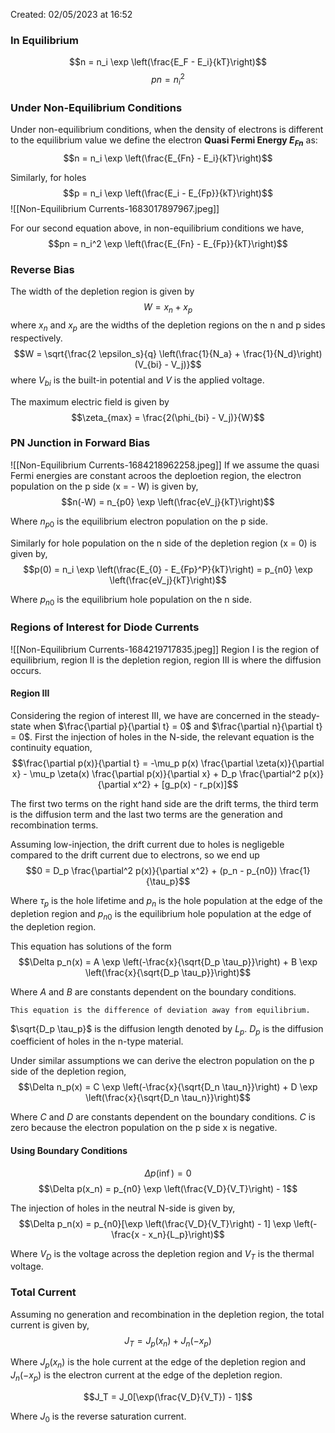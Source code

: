 Created: 02/05/2023 at 16:52

### In Equilibrium
$$n = n_i \exp \left(\frac{E_F - E_i}{kT}\right)$$
$$pn = n_i^2$$

### Under Non-Equilibrium Conditions
Under non-equilibrium conditions, when the density of electrons is different to the equilibrium value we define the electron **Quasi Fermi Energy $E_{Fn}$** as:
$$n = n_i \exp \left(\frac{E_{Fn} - E_i}{kT}\right)$$

Similarly, for holes
$$p = n_i \exp \left(\frac{E_i - E_{Fp}}{kT}\right)$$
![[Non-Equilibrium Currents-1683017897967.jpeg]]

For our second equation above, in non-equilibrium conditions we have,
$$pn = n_i^2 \exp \left(\frac{E_{Fn} - E_{Fp}}{kT}\right)$$

### Reverse Bias
The width of the depletion region is given by
$$W = x_n + x_p$$
where $x_n$ and $x_p$ are the widths of the depletion regions on the n and p sides respectively.
$$W = \sqrt{\frac{2 \epsilon_s}{q} \left(\frac{1}{N_a} + \frac{1}{N_d}\right) (V_{bi} - V_j)}$$
where $V_{bi}$ is the built-in potential and $V$ is the applied voltage.

The maximum electric field is given by
$$\zeta_{max} = \frac{2(\phi_{bi} - V_j)}{W}$$

### PN Junction in Forward Bias
![[Non-Equilibrium Currents-1684218962258.jpeg]]
If we assume the quasi Fermi energies are constant acroos the deploetion region, the electron population on the p side (x = - W) is given by,
$$n(-W) = n_{p0} \exp \left(\frac{eV_j}{kT}\right)$$

Where $n_{p0}$ is the equilibrium electron population on the p side.

Similarly for hole population on the n side of the depletion region (x = 0) is given by,
$$p(0) = n_i \exp \left(\frac{E_{0} - E_{Fp}^P}{kT}\right) = p_{n0} \exp \left(\frac{eV_j}{kT}\right)$$

Where $p_{n0}$ is the equilibrium hole population on the n side.

### Regions of Interest for Diode Currents
![[Non-Equilibrium Currents-1684219717835.jpeg]]
Region I is the region of equilibrium, region II is the depletion region, region III is where the diffusion occurs.

#### Region III
Considering the region of interest III, we have are concerned in the steady-state when $\frac{\partial p}{\partial t} = 0$ and $\frac{\partial n}{\partial t} = 0$. First the injection of holes in the N-side, the relevant equation is the continuity equation,
$$\frac{\partial p(x)}{\partial t} = -\mu_p p(x) \frac{\partial \zeta(x)}{\partial x} - \mu_p \zeta(x) \frac{\partial p(x)}{\partial x} + D_p \frac{\partial^2 p(x)}{\partial x^2} + [g_p(x) - r_p(x)]$$

The first two terms on the right hand side are the drift terms, the third term is the diffusion term and the last two terms are the generation and recombination terms.

Assuming low-injection, the drift current due to holes is negligeble compared to the drift current due to electrons, so we end up
$$0 = D_p \frac{\partial^2 p(x)}{\partial x^2} + (p_n - p_{n0}) \frac{1}{\tau_p}$$

Where $\tau_p$ is the hole lifetime and $p_n$ is the hole population at the edge of the depletion region and $p_{n0}$ is the equilibrium hole population at the edge of the depletion region.

This equation has solutions of the form
$$\Delta p_n(x) = A \exp \left(-\frac{x}{\sqrt{D_p \tau_p}}\right) + B \exp \left(\frac{x}{\sqrt{D_p \tau_p}}\right)$$

Where $A$ and $B$ are constants dependent on the boundary conditions.
```ad-warning
This equation is the difference of deviation away from equilibrium.
```

$\sqrt{D_p \tau_p}$ is the diffusion length denoted by $L_p$. $D_p$ is the diffusion coefficient of holes in the n-type material.

Under similar assumptions we can derive the electron population on the p side of the depletion region,
$$\Delta n_p(x) = C \exp \left(-\frac{x}{\sqrt{D_n \tau_n}}\right) + D \exp \left(\frac{x}{\sqrt{D_n \tau_n}}\right)$$

Where $C$ and $D$ are constants dependent on the boundary conditions.
$C$ is zero because the electron population on the p side x is negative.

#### Using Boundary Conditions
$$\Delta p(\inf) = 0$$
$$\Delta p(x_n) = p_{n0} \exp \left(\frac{V_D}{V_T}\right) - 1$$

The injection of holes in the neutral N-side is given by,
$$\Delta p_n(x) = p_{n0}[\exp \left(\frac{V_D}{V_T}\right) - 1] \exp \left(-\frac{x - x_n}{L_p}\right)$$

Where $V_D$ is the voltage across the depletion region and $V_T$ is the thermal voltage.

### Total Current
Assuming no generation and recombination in the depletion region, the total current is given by,
$$J_T = J_p(x_n) + J_n(-x_p)$$

Where $J_p(x_n)$ is the hole current at the edge of the depletion region and $J_n(-x_p)$ is the electron current at the edge of the depletion region.

$$J_T = J_0[\exp(\frac{V_D}{V_T}) - 1]$$

Where $J_0$ is the reverse saturation current.
